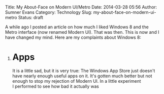 Title: My About-Face on Modern UI/Metro
Date: 2014-03-28 05:56
Author: Sumner Evans
Category: Technology
Slug: my-about-face-on-modern-ui-metro
Status: draft

A while ago I posted an article on how much I liked Windows 8 and the
Metro interface (now renamed Modern UI). That was then. This is now and
I have changed my mind. Here are my complaints about Windows 8:

1.  Apps
    ====

    It is a little sad, but it is very true: The Windows App Store just
    doesn't have nearly enough useful apps on it. It's gotten much
    better but not enough to stop my rejection of Modern UI. In a little
    experiment I performed to see how bad it actually was


